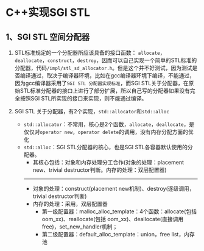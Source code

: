 # C++实现SGI STL

## 1、SGI STL 空间分配器
1. STL标准规定的一个分配器所应该具备的接口函数：
`allocate`，`deallocate`，`construct`，`destroy`，因而可以自己实现一个简单的STL标准的分配器，代码`/impl/stl_sd_allocator.h`。但是这个并不好测试，因为测试是否编译通过，取决于编译器环境，比如在gcc编译器环境下编译，不能通过，因为gcc编译器采用了`SGI STL 分配器实现标准`，而SGI STL关于分配器，在原始STL标准分配器的接口上进行了部分扩展，所以自己写的分配器如果没有完全按照SGI STL所实现的接口来实现，则不能通过编译。
1. SGI STL 关于分配器，有2个实现，`std::allocator`和`std::alloc`

    - `std::allocator`：不常用，核心是2个函数，`allocate`，`deallocate`，是仅仅对`operator new`，`operator delete`的调用，没有内存分配方面的优化
    - `std::alloc`：SGI STL分配器的核心，也是SGI STL各容器默认使用的分配器。
      - 其核心包括：对象和内存处理分工合作(对象的处理：placement new、trivial destructor判断。内存的处理：双层配置器)
      ---
      - 对象的处理：construct(placement new机制)、destroy(逐级调用，trivial destructor判断)
      - 内存的处理：采用，双层配置器
        - 第一级配置器：malloc_alloc_template：4个函数：allocate(包括 oom_xx)、reallocate(包括 oom_xx)、deallocate(直接调用free)，set_new_handler机制；
        - 第二级配置器：default_alloc_template：union，free list，内存池
